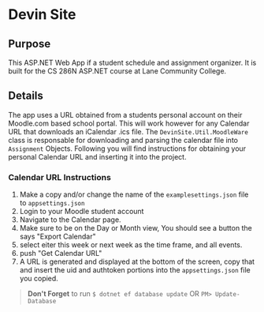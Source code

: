 # Devin Site

## Purpose

This ASP.NET Web App if a student schedule and assignment organizer.
It is built for the CS 286N ASP.NET course at Lane Community College.

## Details

The app uses a URL obtained from a students personal account on their Moodle.com based school portal. This will work however for any Calendar URL that downloads an iCalendar .ics file. The `DevinSite.Util.MoodleWare` class is responsable for downloading and parsing the calendar file into `Assignment` Objects. Following you will find instructions for obtaining your personal Calendar URL and inserting it into the project.

### Calendar URL Instructions

1. Make a copy and/or change the name of the `examplesettings.json` file to `appsettings.json`
   <br/>
2. Login to your Moodle student account
   <br/>
3. Navigate to the Calendar page.
   <br/>
4. Make sure to be on the Day or Month view, You should see a button the says "Export Calendar"
   <br/>
5. select eiter this week or next week as the time frame, and all events.
   <br/>
6. push "Get Calendar URL"
   <br/>
7. A URL is generated and displayed at the bottom of the screen, copy that and insert the uid and authtoken portions into the `appsettings.json` file you copied.
   <br/>


> **Don't Forget** to run
> `$ dotnet ef database update`
> OR
> `PM> Update-Database`
